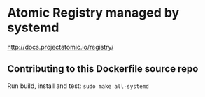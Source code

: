 # Atomic Registry managed by systemd

http://docs.projectatomic.io/registry/

## Contributing to this Dockerfile source repo

Run build, install and test: `sudo make all-systemd`
